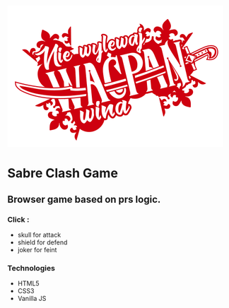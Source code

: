 <img alt="Logo" src="img\logo.png" >

# Sabre Clash Game

## Browser game based on prs logic.

### Click :
* skull for attack
* shield for defend
* joker for feint

### Technologies
* HTML5
* CSS3
* Vanilla JS
